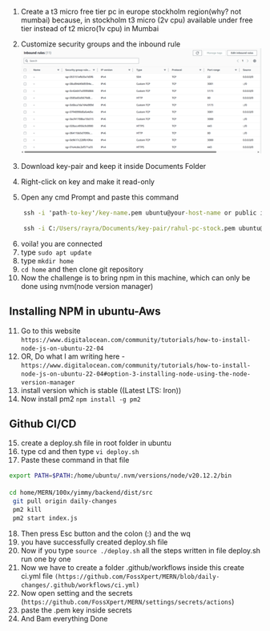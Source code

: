 1. Create a t3 micro free tier pc in europe stockholm region(why? not mumbai) because, in stockholm t3 micro (2v cpu) available under free tier instead of t2 micro(1v cpu) in Mumbai 
2. Customize security groups and the inbound rule
![alt text](images/image1.png)


3. Download key-pair and keep it inside Documents Folder
4. Right-click on key and make it read-only
5. Open any cmd Prompt and paste this command
```bat
    ssh -i 'path-to-key'/key-name.pem ubuntu@your-host-name or public ipv4 address
```
```bat
    ssh -i C:/Users/rayra/Documents/key-pair/rahul-pc-stock.pem ubuntu@ec2-51-20-52-210.eu-north-1.compute.amazonaws.com
```

6. voila! you are connected
7. type `sudo apt update`
8. type `mkdir home`
9. `cd home` and then clone git repository
10. Now the challenge is to bring npm in this machine, which can only be done using nvm(node version manager)

## Installing NPM in ubuntu-Aws

11. Go to this website `https://www.digitalocean.com/community/tutorials/how-to-install-node-js-on-ubuntu-22-04`
12. OR, Do what I am writing here -  `https://www.digitalocean.com/community/tutorials/how-to-install-node-js-on-ubuntu-22-04#option-3-installing-node-using-the-node-version-manager`
13. install version which is stable ((Latest LTS: Iron))
14. Now install pm2 `npm install -g pm2`

## Github CI/CD 
15. create a deploy.sh file in root folder in ubuntu
16. type cd and then type `vi deploy.sh`
17. Paste these command in that file
```bash
export PATH=$PATH:/home/ubuntu/.nvm/versions/node/v20.12.2/bin

cd home/MERN/100x/yimmy/backend/dist/src
 git pull origin daily-changes
 pm2 kill
 pm2 start index.js
```
18. Then press Esc button and the colon (:) and the wq
19. you have successfully created deploy.sh file
20. Now if you type `source ./deploy.sh` all the steps written in file deploy.sh run one by one
21. Now we have to create a folder .github/workflows inside this create ci.yml file `(https://github.com/FossXpert/MERN/blob/daily-changes/.github/workflows/ci.yml)`
22. Now open setting and the secrets (`https://github.com/FossXpert/MERN/settings/secrets/actions`)
23. paste the .pem key inside secrets
24. And Bam everything Done